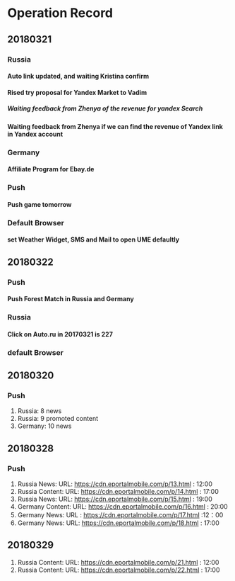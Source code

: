# Operation Record
## 20180321
###  Russia
#### Auto link updated, and waiting Kristina confirm
#### Rised try proposal for Yandex Market to Vadim
##### Waiting feedback from Zhenya of the revenue for yandex Search
#### Waiting feedback from Zhenya if we can find the revenue of Yandex link in Yandex account
### Germany
#### Affiliate Program for Ebay.de
### Push
#### Push game tomorrow
### Default Browser
#### set Weather Widget, SMS and Mail to open UME defaultly
## 20180322
### Push
#### Push Forest Match in Russia and Germany
### Russia
#### Click on Auto.ru in 20170321 is 227
### default Browser
## 20180320
### Push
1. Russia: 8 news
2. Russia: 9 promoted content
3. Germany: 10 news
## 20180328
### Push
1. Russia News: URL: https://cdn.eportalmobile.com/p/13.html :  12:00
2. Russia Content: URL: https://cdn.eportalmobile.com/p/14.html : 17:00
3. Russia News: URL: https://cdn.eportalmobile.com/p/15.html : 19:00
4. Germany Content: URL: https://cdn.eportalmobile.com/p/16.html : 20:00
5. Germany News: URL : https://cdn.eportalmobile.com/p/17.html :12：00
6. Germany News: URL: https://cdn.eportalmobile.com/p/18.html : 17:00

## 20180329

1. Russia Content: URL: https://cdn.eportalmobile.com/p/21.html : 12:00
2. Russia Content: URL: https://cdn.eportalmobile.com/p/22.html : 17:00